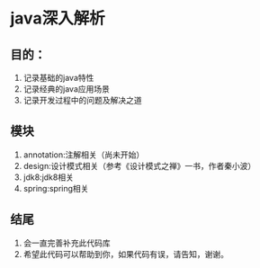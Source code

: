 #  java深入解析

## 目的：
1. 记录基础的java特性
2. 记录经典的java应用场景
3. 记录开发过程中的问题及解决之道

## 模块
1. annotation:注解相关（尚未开始）
2. design:设计模式相关（参考《设计模式之禅》一书，作者秦小波）
3. jdk8:jdk8相关
4. spring:spring相关

## 结尾
1. 会一直完善补充此代码库
2. 希望此代码可以帮助到你，如果代码有误，请告知，谢谢。


